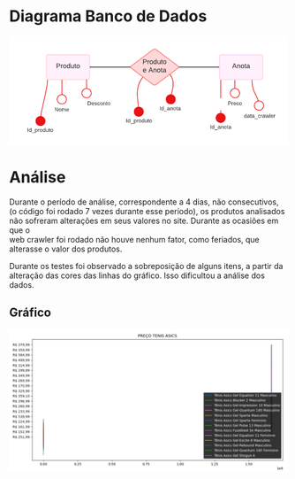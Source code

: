# Diagrama Banco de Dados
![](crawler_driagrama.png)

# Análise
Durante o período de análise, correspondente a 4 dias, não consecutivos, 
(o código foi rodado 7 vezes durante esse período), os produtos analisados 
não sofreram alterações em seus valores no site. Durante as ocasiões em que o  
web crawler  foi rodado não houve nenhum fator, como feriados, 
que alterasse o valor dos produtos. 

Durante os testes foi observado a sobreposição de alguns itens, 
a partir da alteração das cores das linhas do gráfico. 
Isso dificultou a análise dos dados. 

## Gráfico

![](grafico.jpeg)
